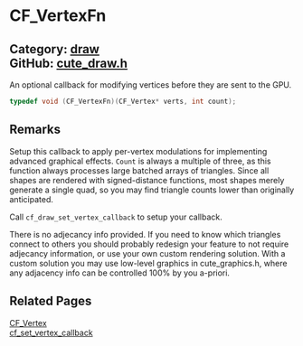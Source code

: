 [](../header.md ':include')

# CF_VertexFn

Category: [draw](/api_reference?id=draw)  
GitHub: [cute_draw.h](https://github.com/RandyGaul/cute_framework/blob/master/include/cute_draw.h)  
---

An optional callback for modifying vertices before they are sent to the GPU.

```cpp
typedef void (CF_VertexFn)(CF_Vertex* verts, int count);
```

## Remarks

Setup this callback to apply per-vertex modulations for implementing advanced graphical effects.
`Count` is always a multiple of three, as this function always processes large batched arrays of
triangles. Since all shapes are rendered with signed-distance functions, most shapes merely generate
a single quad, so you may find triangle counts lower than originally anticipated.

Call `cf_draw_set_vertex_callback` to setup your callback.

There is no adjecancy info provided. If you need to know which triangles connect to others you
should probably redesign your feature to not require adjecancy information, or use your own custom
rendering solution. With a custom solution you may use low-level graphics in cute_graphics.h, where
any adjacency info can be controlled 100% by you a-priori.

## Related Pages

[CF_Vertex](/draw/cf_vertex.md)  
[cf_set_vertex_callback](/draw/cf_set_vertex_callback.md)  
